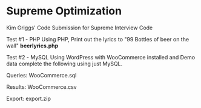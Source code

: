 # Supreme Optimization
Kim Griggs' Code Submission for Supreme Interview Code

Test #1  - PHP
Using PHP, Print out the lyrics to "99 Bottles of beer on the wall" 
**beerlyrics.php**

Test #2 - MySQL
Using WordPress with WooCommerce installed and Demo data complete the following using just MySQL. 

Queries: WooCommerce.sql

Results: WooCommerce.csv

Export: export.zip

